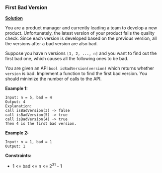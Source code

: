 ### First Bad Version
[**Solution**](https://github.com/kumaranil3921/LeetCode-Top-Interview-Questions/blob/main/SortingAndSearching/FirstBadVersion/FirstBadVersion.js)  

You are a product manager and currently leading a team to develop a new product. Unfortunately, the latest version of your product fails the quality check. Since each version is developed based on the previous version, all the versions after a bad version are also bad.  

Suppose you have n versions ```[1, 2, ..., n]``` and you want to find out the first bad one, which causes all the following ones to be bad.   

You are given an API ```bool isBadVersion(version)``` which returns whether ```version``` is bad. Implement a function to find the first bad version. You should minimize the number of calls to the API.  

**Example 1:**  

```
Input: n = 5, bad = 4
Output: 4
Explanation:
call isBadVersion(3) -> false
call isBadVersion(5) -> true
call isBadVersion(4) -> true
Then 4 is the first bad version.
```

**Example 2:**  

```
Input: n = 1, bad = 1
Output: 1
```  

**Constraints:**
* 1 <= bad <= n <= 2<sup>31</sup> - 1